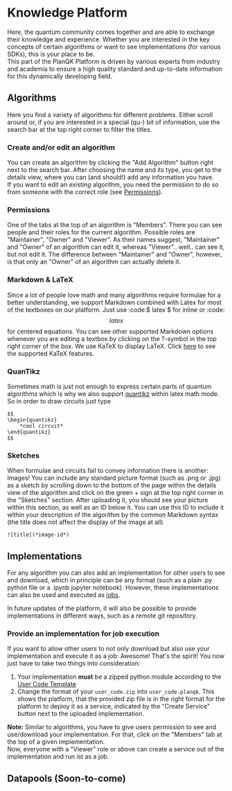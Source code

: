 # Knowledge Platform
Here, the quantum community comes together and are able to exchange their knowledge and experience. Whether you are interested in the key concepts of certain algorithms or want to see implementations (for various SDKs), this is your place to be.  
This part of the PlanQK Platform is driven by various experts from industry and academia to ensure a high quality standard and up-to-date information for this dynamically developing field.

## Algorithms
Here you find a variety of algorithms for different problems. Either scroll around or, if you are interested in a special (qu-) bit of information, use the search bar at the top right corner to filter the titles.  

### Create and/or edit an algorithm
You can create an algorithm by clicking the "Add Algorithm" button right next to the search bar. After choosing the name and its type, you get to the details view, where you can (and should!) add any information you have.  
If you want to edit an *existing* algorithm, you need the permission to do so from someone with the correct role (see [Permissions](#permissions)).
### Permissions
One of the tabs at the top of an algorithm is "Members". There you can see people and their roles for the current algorithm. Possible roles are "Maintainer", "Owner" and "Viewer". As their names suggest, "Maintainer" and "Owner" of an algorithm can edit it, whereas "Viewer".. well.. can see it, but not edit it. The difference between "Maintainer" and "Owner", however, is that only an "Owner" of an algorithm can actually delete it.

### Markdown & LaTeX
Since a lot of people love math and many algorithms require formulae for a better understanding, we support Markdown combined with Latex for most of the textboxes on our platform. Just use :code:$ latex $ for inline or :code:$$ latex $$ for centered equations. You can see other supported Markdown options whenever you are editing a textbox by clicking on the ?-symbol in the top right corner of the box. We use KaTeX to display LaTeX. Click [here](https://katex.org/docs/supported.html) to see the supported KaTeX features.

### QuanTikz
Sometimes math is just not enough to express certain parts of quantum algorithms which is why we also support [quantikz](https://ctan.org/pkg/quantikz) within latex math mode. So in order to draw circuits just type  
```
$$
\begin{quantikz}
    *cool circuit*
\end{quantikz}
$$
```

### Sketches
When formulae and circuits fail to convey information there is another: Images! You can include any standard picture format (such as .png or .jpg) as a sketch by scrolling down to the bottom of the page within the details view of the algorithm and click on the green + sign at the top right corner in the "Sketches" section. After uploading it, you should see your picture within this section, as well as an ID below it. You can use this ID to include it within your description of the algorithm by the common Markdown syntax (the title does not affect the display of the image at all)
```
![title](*image-id*)
```

## Implementations
For any algorithm you can also add an implementation for other users to see and download, which in principle can be any format (such as a plain .py python file or a .ipynb jupyter notebook). However, these implementations can also be used and executed as [jobs](#jobs-prototype-feature).  

In future updates of the platform, it will also be possible to provide implementations in different ways, such as a remote git repository.

### Provide an implementation for job execution
If you want to allow other users to not only download but also use your implementation and execute it as a job: Awesome! That's the spirit! You now just have to take two things into consideration:  
1. Your implementation **must** be a zipped python module according to the [User Code Template](###User-Code-Template)
2. Change the format of your `user_code.zip` into `user_code.planqk`. This shows the platform, that the provided zip file is in the right format for the platform to deploy it as a service, indicated by the "Create Service" button next to the uploaded implementation.  

**Note:** Similar to algorithms, you have to give users permission to see and use/download your implementation. For that, click on the "Members" tab at the top of a given implementation.  
Now, everyone with a "Viewer" role or above can create a service out of the implementation and run ist as a job.

## Datapools (Soon-to-come)

